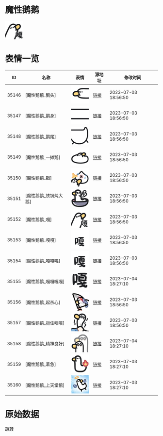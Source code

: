# 魔性鹅鹅

<img src="./cover.png" height="60" alt="cover" />

# 表情一览

|ID|名称|表情|源地址|修改时间|
|----|----|----|----|----|
|35146|[魔性鹅鹅_鹅头]|<img src="./pic/035146_%5B魔性鹅鹅_鹅头%5D.png" height="60" alt="鹅头"/>|[链接](https://i0.hdslb.com/bfs/garb/89d80583e963de140a39bd8fb2811c3c8348c67e.png)|2023-07-03 18:56:50|
|35147|[魔性鹅鹅_鹅身]|<img src="./pic/035147_%5B魔性鹅鹅_鹅身%5D.png" height="60" alt="鹅身"/>|[链接](https://i0.hdslb.com/bfs/garb/ca10d98888134ac11f3149f5b76cf71299fd12f0.png)|2023-07-03 18:56:50|
|35148|[魔性鹅鹅_鹅尾]|<img src="./pic/035148_%5B魔性鹅鹅_鹅尾%5D.png" height="60" alt="鹅尾"/>|[链接](https://i0.hdslb.com/bfs/garb/64f88dfcac26439ddef4c0079f83562ba60c2dea.png)|2023-07-03 18:56:50|
|35149|[魔性鹅鹅_一摊鹅]|<img src="./pic/035149_%5B魔性鹅鹅_一摊鹅%5D.png" height="60" alt="一摊鹅"/>|[链接](https://i0.hdslb.com/bfs/garb/3daee2e9f976b3704a0fdc754ca942eb505a881d.png)|2023-07-03 18:56:50|
|35150|[魔性鹅鹅_戳]|<img src="./pic/035150_%5B魔性鹅鹅_戳%5D.png" height="60" alt="戳"/>|[链接](https://i0.hdslb.com/bfs/garb/672dc6bbbe9c21e38e90abf44483bfc063e8cf61.png)|2023-07-03 18:56:50|
|35151|[魔性鹅鹅_铁锅炖大鹅]|<img src="./pic/035151_%5B魔性鹅鹅_铁锅炖大鹅%5D.png" height="60" alt="铁锅炖大鹅"/>|[链接](https://i0.hdslb.com/bfs/garb/bd0881112c85a5d349f53beb0dc522d533fe0438.png)|2023-07-03 18:56:50|
|35152|[魔性鹅鹅_嘎]|<img src="./pic/035152_%5B魔性鹅鹅_嘎%5D.png" height="60" alt="嘎"/>|[链接](https://i0.hdslb.com/bfs/garb/3230a25978205c9ab3f51de99fe6d168e8adb9be.png)|2023-07-03 18:56:50|
|35153|[魔性鹅鹅_嘎嘎]|<img src="./pic/035153_%5B魔性鹅鹅_嘎嘎%5D.png" height="60" alt="嘎嘎"/>|[链接](https://i0.hdslb.com/bfs/garb/c9141d900ff4a1f7d2b8edf46a076d4d0e2965bf.png)|2023-07-03 18:56:50|
|35154|[魔性鹅鹅_嘎嘎嘎]|<img src="./pic/035154_%5B魔性鹅鹅_嘎嘎嘎%5D.png" height="60" alt="嘎嘎嘎"/>|[链接](https://i0.hdslb.com/bfs/garb/120912a03f631a00c933c58a8bf996aae204308d.png)|2023-07-03 18:56:50|
|35155|[魔性鹅鹅_嘎嘎嘎嘎]|<img src="./pic/035155_%5B魔性鹅鹅_嘎嘎嘎嘎%5D.png" height="60" alt="嘎嘎嘎嘎"/>|[链接](https://i0.hdslb.com/bfs/garb/4fe7393d9603508b0ead670e3d8eecfab652459d.png)|2023-07-04 18:27:10|
|35156|[魔性鹅鹅_起杀心]|<img src="./pic/035156_%5B魔性鹅鹅_起杀心%5D.png" height="60" alt="起杀心"/>|[链接](https://i0.hdslb.com/bfs/garb/a11cf0125eceeb0a73fadc155feb2818a463b388.png)|2023-07-03 18:56:50|
|35157|[魔性鹅鹅_扼住咽喉]|<img src="./pic/035157_%5B魔性鹅鹅_扼住咽喉%5D.png" height="60" alt="扼住咽喉"/>|[链接](https://i0.hdslb.com/bfs/garb/8f0e648dba0170b80524513b06ee88727f93717a.png)|2023-07-03 18:56:50|
|35158|[魔性鹅鹅_精神良好]|<img src="./pic/035158_%5B魔性鹅鹅_精神良好%5D.png" height="60" alt="精神良好"/>|[链接](https://i0.hdslb.com/bfs/garb/fe22300d0b942ef0b272cc5e3afbff5d99c41043.png)|2023-07-04 18:27:10|
|35159|[魔性鹅鹅_着急]|<img src="./pic/035159_%5B魔性鹅鹅_着急%5D.png" height="60" alt="着急"/>|[链接](https://i0.hdslb.com/bfs/garb/dbf1a2106c354b2d3b43925b6e7865f22ad22a30.png)|2023-07-03 18:27:10|
|35160|[魔性鹅鹅_上天堂鹅]|<img src="./pic/035160_%5B魔性鹅鹅_上天堂鹅%5D.png" height="60" alt="上天堂鹅"/>|[链接](https://i0.hdslb.com/bfs/garb/77d047a6b72ea78116349b397bd49b33494c4ed5.png)|2023-07-03 18:27:10|

# 原始数据

[跳转](./raw.json)

